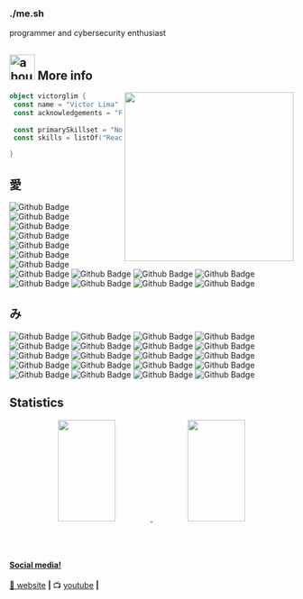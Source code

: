 ### ./me.sh

programmer and cybersecurity enthusiast

## <img width="45" alt="about" src="https://raw.github.com/elizarov/elizarov/master/about.png"> More info

<img align="right" width="300" src="https://i2.wp.com/allhtaccess.info/wp-content/uploads/2018/03/programming.gif?fit=1281%2C716&ssl=1" />

```kotlin
object victorglim {
 const name = "Victor Lima"
 const acknowledgements = "Fullstack Developer"
 
 const primarySkillset = "Node.js"
 const skills = listOf("React", "Next.js", "Typescript", "Python", "Django") 

}
```

## 愛 

![Github Badge](https://img.shields.io/badge/Next-black?style=for-the-badge&logo=next.js&logoColor=white)
![Github Badge](https://img.shields.io/badge/React-20232A?style=for-the-badge&logo=react&logoColor=61DAFB)
![Github Badge](https://img.shields.io/badge/React_Native-20232A?style=for-the-badge&logo=react&logoColor=61DAFB)
![Github Badge](https://img.shields.io/badge/Vue.js-35495E?style=for-the-badge&logo=vue.js&logoColor=4FC08D)
![Github Badge](https://img.shields.io/badge/TypeScript-007ACC?style=for-the-badge&logo=typescript&logoColor=white)
![Github Badge](https://img.shields.io/badge/JavaScript-F7DF1E?style=for-the-badge&logo=javascript&logoColor=black)
![Github Badge](https://img.shields.io/badge/Sass-CC6699?style=for-the-badge&logo=sass&logoColor=white)
![Github Badge](https://img.shields.io/badge/Tailwind_CSS-38B2AC?style=for-the-badge&logo=tailwind-css&logoColor=white)
![Github Badge](https://img.shields.io/badge/Bootstrap-563D7C?style=for-the-badge&logo=bootstrap&logoColor=white)
![Github Badge](https://img.shields.io/badge/styled--components-DB7093?style=for-the-badge&logo=styled-components&logoColor=white)
![Github Badge](https://img.shields.io/badge/Material--UI-0081CB?style=for-the-badge&logo=material-ui&logoColor=white)
![Github Badge](https://img.shields.io/badge/Redux-593D88?style=for-the-badge&logo=redux&logoColor=white)
![Github Badge](https://img.shields.io/badge/jQuery-0769AD?style=for-the-badge&logo=jquery&logoColor=white)
![Github Badge](https://img.shields.io/badge/HTML5-E34F26?style=for-the-badge&logo=html5&logoColor=white)
![Github Badge](https://img.shields.io/badge/CSS3-1572B6?style=for-the-badge&logo=css3&logoColor=white)

## み

![Github Badge](https://img.shields.io/badge/Node.js-43853D?style=for-the-badge&logo=node.js&logoColor=white)
![Github Badge](https://img.shields.io/badge/Python-14354C?style=for-the-badge&logo=python&logoColor=white)
![Github Badge](https://img.shields.io/badge/Flask-000000?style=for-the-badge&logo=flask&logoColor=white)
![Github Badge](https://img.shields.io/badge/Django-092E20?style=for-the-badge&logo=django&logoColor=white)
![Github Badge](https://img.shields.io/badge/MySQL-00000F?style=for-the-badge&logo=mysql&logoColor=white)
![Github Badge](https://img.shields.io/badge/PostgreSQL-316192?style=for-the-badge&logo=postgresql&logoColor=white)
![Github Badge](https://img.shields.io/badge/MariaDB-01529E?style=for-the-badge&logo=mariadb&logoColor=white)
![Github Badge](https://img.shields.io/badge/MongoDB-4EA94B?style=for-the-badge&logo=mongodb&logoColor=white)
![Github Badge](https://img.shields.io/badge/Redis-D9281A?style=for-the-badge&logo=redis&logoColor=white)
![Github Badge](https://img.shields.io/badge/CircleCI-000000?style=for-the-badge&logo=circleci&logoColor=white)
![Github Badge](https://img.shields.io/badge/Apache-CA2136?style=for-the-badge&logo=apache&logoColor=white)
![Github Badge](https://img.shields.io/badge/Amazon_AWS-232F3E?style=for-the-badge&logo=amazon-aws&logoColor=white)
![Github Badge](https://img.shields.io/badge/Jenkins-D33833?style=for-the-badge&logo=jenkins&logoColor=white)
![Github Badge](https://img.shields.io/badge/Docker-2496ED?style=for-the-badge&logo=docker&logoColor=white)
![Github Badge](https://img.shields.io/badge/Kubernetes-326DE6?style=for-the-badge&logo=kubernetes&logoColor=white)
![Github Badge](https://img.shields.io/badge/Ansible-000000?style=for-the-badge&logo=Ansible&logoColor=white)
![Github Badge](https://img.shields.io/badge/Terraform-7B42BC?style=for-the-badge&logo=terraform&logoColor=white)
![Github Badge](https://img.shields.io/badge/Puppet-FFAD19?style=for-the-badge&logo=puppet&logoColor=black)
![Github Badge](https://img.shields.io/badge/Git-E34F26?style=for-the-badge&logo=git&logoColor=white)
![Github Badge](https://img.shields.io/badge/Linux-E34F26?style=for-the-badge&logo=linux&logoColor=black)




## **Statistics**

<div align="center">
  <a href="https://github.com/aizzxn">
   <img height="180em" width="45%" src="https://github-readme-stats.vercel.app/api/top-langs/?username=aizzxn&layout=compact&langs_count=7&theme=dracula"/>
  <img height="180em" width="45%" src="https://github-readme-stats.vercel.app/api?username=aizzxn&show_icons=true&theme=dracula&include_all_commits=true&count_private=true"/> 
</div>
  
  ##
 
<div> 

[website]: https://aizzxn.vercel.app/
[youtube]: https://www.youtube.com/@aizzxn/
<br>

#### Social media!

🏡 [website][website] **|** 
📺 [youtube][youtube] **|** 

 


